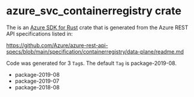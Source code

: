 # azure_svc_containerregistry crate

The is an [Azure SDK for Rust](https://github.com/Azure/azure-sdk-for-rust) crate that is generated from the Azure REST API specifications listed in:

https://github.com/Azure/azure-rest-api-specs/blob/main/specification/containerregistry/data-plane/readme.md

Code was generated for 3 `Tag`s. The default `Tag` is package-2019-08.


- package-2019-08
- package-2019-07
- package-2018-08